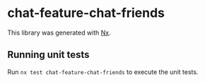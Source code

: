 # chat-feature-chat-friends

This library was generated with [Nx](https://nx.dev).

## Running unit tests

Run `nx test chat-feature-chat-friends` to execute the unit tests.
